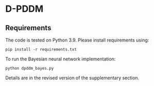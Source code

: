 # D-PDDM
## Requirements
The code is tested on Python 3.9. Please install requirements using:

``pip install -r requirements.txt``

To run the Bayesian neural network implementation:

``python dpddm_bayes.py``

Details are in the revised version of the supplementary section.
